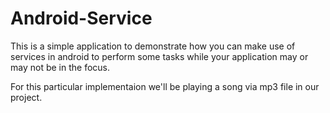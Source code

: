 # Android-Service

This is a simple application to demonstrate how you can make use of services in android to perform some tasks while your application may or may not be in the focus.

For this particular implementaion we'll be playing a song via mp3 file in our project.
